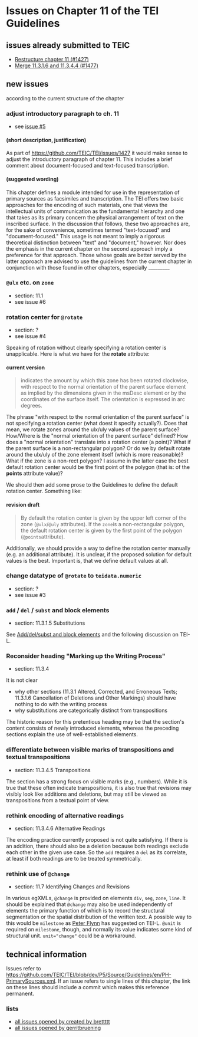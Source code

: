 # Issues on Chapter 11 of the TEI Guidelines

## issues already submitted to TEIC
* [Restructure chapter 11 (#1427)](https://github.com/TEIC/TEI/issues/1427) 
* [ Merge 11.3.1.6 and 11.3.4.4 (#1477)](https://github.com/TEIC/TEI/issues/1477)

## new issues
according to the current structure of the chapter 

### adjust introductory paragraph to ch. 11
* see [issue #5](https://github.com/SteveWLU/TEI-MS-SIG/issues/5)

#### (short description, justification)
As part of https://github.com/TEIC/TEI/issues/1427 it would make sense to adjust the introductory paragraph of chapter 11.
This includes a brief comment about document-focused and text-focused transcription.

#### (suggested wording)
This chapter defines a module intended for use in the representation of primary sources as facsimiles and transcription.
The TEI offers two basic approaches for the encoding of such materials, one that views the intellectual units of communication as the 
fundamental hierarchy and one that takes as its primary concern the physical arrangement of text on the inscribed surface. 
In the discussion that follows, these two approaches are, for the sake of convenience, sometimes termed "text-focused" and 
"document-focused." 
This usage is not meant to imply a rigorous theoretical distinction between "text" and "document," however. 
Nor does the emphasis in the current chapter on the second approach imply a preference for that approach. 
Those whose goals are better served by the latter approach are advised to use the guidelines from the current chapter in conjunction 
with those found in other chapters, especially _________

### `@ulx` etc. on `zone`
* section: 11.1
* see issue #6

### rotation center for `@rotate`
* section: ?
* see issue #4

Speaking of rotation without clearly specifying a rotation center is unapplicable. Here is what we have for the **rotate** attribute:

#### current version
> indicates the amount by which this zone has been rotated clockwise, with respect to the normal orientation of the parent surface element as implied by the dimensions given in the msDesc element or by the coordinates of the surface itself. The orientation is expressed in arc degrees.

The phrase "with respect to the normal orientation of the parent surface" is not specifying a rotation center (what doest it specify actually?). Does that mean, we rotate zones around the ulx/uly values of the parent surface?  How/Where is the "normal orientation of the parent surface" defined? How does a "normal orientation" translate into a rotation center (a point)? What if the parent surface is a non-rectangular polygon? 
Or do we by default rotate around the ulx/uly of the zone element itself (which is more reasonable)? What if the zone is a non-rect polygon? I assume in the latter case the best default rotation center would be the first point of the polygon (that is: of the **points** attribute value)?

We should then add some prose to the Guidelines to define the default rotation center. Something like: 

#### revision draft

> By default the rotation center is given by the upper left corner of the zone (`@ulx`/`@uly` attributes). If the `zone`is a non-rectangular polygon, the default rotation center is given by the first point of the polygon (`@points`attribute).

Additionally, we should provide a way to define the rotation center manually (e.g. an additional attribute). It is unclear, if the proposed solution for default values is the best. Important is, that we define default values at all.

### change datatype of `@rotate` to `teidata.numeric`
* section: ?
* see issue #3

### `add` / `del` / `subst` and block elements
* section: 11.3.1.5 Substitutions

See [Add/del/subst and block elements](https://listserv.brown.edu/archives/cgi-bin/wa?A2=TEI-L;faab6cdb.1807) and the following discussion on TEI-L.

### Reconsider heading "Marking up the Writing Process" 
* section: 11.3.4

It is not clear
* why other sections (11.3.1 Altered, Corrected, and Erroneous Texts; 11.3.1.6 Cancellation of Deletions and Other Markings) should have nothing to do with the writing process
* why substitutions are categorically distinct from transpositions

The historic reason for this pretentious heading may be that the section's content consists of newly introduced elements, 
whereas the preceding sections explain the use of well-established elements.

### differentiate between visible marks of transpositions and textual transpositions  
* section: 11.3.4.5 Transpositions

The section has a strong focus on visible marks (e.g., numbers). 
While it is true that these often indicate transpositions, it is also true that revisions may visibly look like additions and deletions, 
but may still be viewed as transpositions from a textual point of view.

### rethink encoding of alternative readings
* section: 11.3.4.6 Alternative Readings
 
The encoding practice currently proposed is not quite satisfying.
If there is an addition, there should also be a deletion because both readings exclude each other in the given use case.
So the `add` requires a `del` as its correlate, at least if both readings are to be treated symmetrically.

### rethink use of `@change`
* section: 11.7 Identifying Changes and Revisions

In various egXMLs, `@change` is provided on elements `div`, `seg`, `zone`, `line`. 
It should be explained that `@change` may also be used independently of elements the primary function of which is to record the 
structural segmentation or the spatial distribution of the written text.
A possible way to this would be `milestone` as [Peter Flynn](https://listserv.brown.edu/archives/cgi-bin/wa?A2=TEI-L;3ade14c3.1807) has 
suggested on TEI-L.
`@unit` is required on `milestone`, though, and normally its value indicates some kind of structural unit.
`unit="change"` could be a workaround.

## technical information
Issues refer to https://github.com/TEIC/TEI/blob/dev/P5/Source/Guidelines/en/PH-PrimarySources.xml.
If an issue refers to single lines of this chapter, the link on these lines should include a commit which makes this reference permanent. 

### lists
* [all issues opened by created by brettttt](https://github.com/TEIC/TEI/issues?utf8=%E2%9C%93&q=is%3Aissue+author%3Abrettttt+)
* [all issues opened by gerritbruening](https://github.com/TEIC/TEI/issues?utf8=%E2%9C%93&q=is%3Aissue+author%3Agerritbruening+)